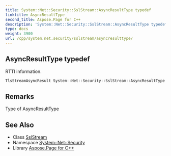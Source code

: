 ```yaml
---
title: System::Net::Security::SslStream::AsyncResultType typedef
linktitle: AsyncResultType
second_title: Aspose.Page for C++
description: 'System::Net::Security::SslStream::AsyncResultType typedef. RTTI information in C++.'
type: docs
weight: 3900
url: /cpp/system.net.security/sslstream/asyncresulttype/
---
```

## AsyncResultType typedef


RTTI information.

```cpp
TlsStreamAsyncResult System::Net::Security::SslStream::AsyncResultType
```

## Remarks


Type of AsyncResultType 
## See Also

* Class [SslStream](../)
* Namespace [System::Net::Security](../../)
* Library [Aspose.Page for C++](../../../)
